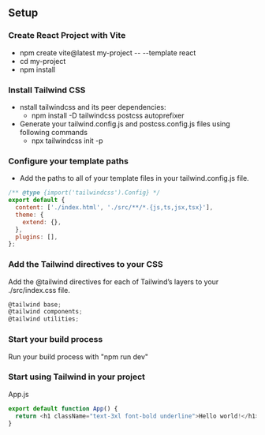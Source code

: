 ## Setup

### Create React Project with Vite

- npm create vite@latest my-project -- --template react
- cd my-project
- npm install

### Install Tailwind CSS

- nstall tailwindcss and its peer dependencies:
  - npm install -D tailwindcss postcss autoprefixer
- Generate your tailwind.config.js and postcss.config.js files using following commands
  - npx tailwindcss init -p

### Configure your template paths

- Add the paths to all of your template files in your tailwind.config.js file.

```js
/** @type {import('tailwindcss').Config} */
export default {
  content: ['./index.html', './src/**/*.{js,ts,jsx,tsx}'],
  theme: {
    extend: {},
  },
  plugins: [],
};
```

### Add the Tailwind directives to your CSS

Add the @tailwind directives for each of Tailwind’s layers to your ./src/index.css file.

```js
@tailwind base;
@tailwind components;
@tailwind utilities;
```

### Start your build process

Run your build process with "npm run dev"

### Start using Tailwind in your project

App.js

```js
export default function App() {
  return <h1 className="text-3xl font-bold underline">Hello world!</h1>;
}
```
